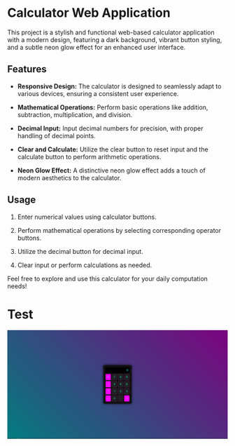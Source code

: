 # Calculator Web Application

This project is a stylish and functional web-based calculator application with a modern design, featuring a dark background, vibrant button styling, and a subtle neon glow effect for an enhanced user interface.

## Features

- **Responsive Design:** The calculator is designed to seamlessly adapt to various devices, ensuring a consistent user experience.
  
- **Mathematical Operations:** Perform basic operations like addition, subtraction, multiplication, and division.
  
- **Decimal Input:** Input decimal numbers for precision, with proper handling of decimal points.
  
- **Clear and Calculate:** Utilize the clear button to reset input and the calculate button to perform arithmetic operations.
  
- **Neon Glow Effect:** A distinctive neon glow effect adds a touch of modern aesthetics to the calculator.

## Usage

1. Enter numerical values using calculator buttons.
  
2. Perform mathematical operations by selecting corresponding operator buttons.
  
3. Utilize the decimal button for decimal input.
  
4. Clear input or perform calculations as needed.

Feel free to explore and use this calculator for your daily computation needs!

# Test

![screenshots](https://github.com/Nellose/Calculator-Web/blob/main/OTHER/screenshots.jpg)

